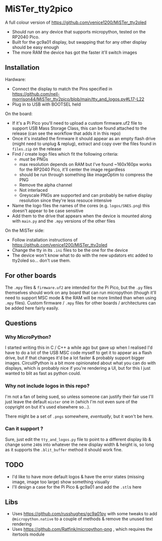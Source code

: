 # MiSTer_tty2pico
A full colour version of https://github.com/venice1200/MiSTer_tty2oled

- Should run on any device that supports micropython, tested on the RP2040 Pico.
- Built for the gc9a01 display, but swapping that for any other display should be easy enough
- The more RAM the device has got the faster it'll switch images

## Installation
Hardware:
- Connect the display to match the Pins specified in https://github.com/neil-morrison44/MiSTer_tty2pico/blob/main/tty_and_logos.py#L17-L22
- Plug in to USB with BOOTSEL held

On the board:
- If it's a Pi Pico you'll need to upload a custom firmware.uf2 file to support USB Mass Storage Class, this can be found attached to the release (can see the workflow that adds it in this repo)
- Once it's installed the firmware it should appear as an empty flash drive (might need to unplug & replug), extract and copy over the files found in `files.zip` on the release
- Find / create logo files which fit the following criteria:
  - _must_ be PNGs
  - max resolution depends on RAM but I've found ~160x160px works for the RP2040 Pico, it'll center the image regardless
  - should be run through something like imageOptim to compress the PNG
  - Remove the alpha channel
  - Not interlaced
  - Greyscale PNGs are supported and can probably be native display resolution since they're less resouce intensive
- Name the logo files the names of the cores (e.g. `logos/SNES.png`) this doesn't appear to be case sensitive
- Add them to the drive that appears when the device is mounted along with `main.py` and the `.mpy` versions of the other files


On the MiSTer side:
- Follow installation instructions of https://github.com/venice1200/MiSTer_tty2oled
- Change the tty in its `.ini` files to be the one for the device
- The device won't know what to do with the new updators etc added to tty2oled so... don't use them.

## For other boards
The `.mpy` files & `firmware.uf2` are intended for the Pi Pico, but the `.py` files themselves should work on any board that can run micropython (though it'll need to support MSC mode & the RAM will be more limited than when using `.mpy` files).
Custom firmware / `.mpy` files for other boards / architectures can be added here fairly easily.

## Questions

### Why MicroPython?
I started writing this in C / C++ a while ago but gave up when I realised I'd have to do a lot of the USB MSC code myself to get it to appear as a flash drive, but if that changes it'd be a lot faster & probably support bigger images. CircuitPython is a bit more opinionated about what you can do with displays, which is probably nice if you're rendering a UI, but for this I just wanted to blit as fast as python could.

### Why not include logos in this repo?
I'm not a fan of being sued, so unless someone can justify their fair use I'll just leave the default `mister` one in (which I'm not even sure of the copyright on but it's used elsewhere so...).

There might be a set of `.pngs` somewhere, _eventually_, but it won't be here.

### Can it support <screen X>?
Sure, just edit the `tty_and_logos.py` file to point to a different display lib & change some `240`s into whatever the new display width & height is, so long as it supports the `.blit_buffer` method it should work fine.

## TODO
- I'd like to have more default logos & have the error states (missing image, image too large) show something visually
- I'll design a case for the Pi Pico & gc9a01 and add the `.stl`s here

## Libs
- Uses https://github.com/russhughes/gc9a01py with some tweaks to add `@micropython.native` to a couple of methods & remove the unused text rendering
- Uses https://github.com/Ratfink/micropython-png , which requires the itertools module

